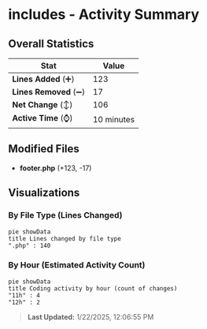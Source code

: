 # includes - Activity Summary 

## Overall Statistics

| Stat                   | Value                                                             |
| ---------------------- | ----------------------------------------------------------------- |
| **Lines Added** (➕)   | 123                                          |
| **Lines Removed** (➖) | 17                                        |
| **Net Change** (↕)    | 106                |
| **Active Time** (⌚)   | 10 minutes |


## Modified Files
- **footer.php** (+123, -17)

## Visualizations

### By File Type (Lines Changed)

```mermaid
pie showData
title Lines changed by file type
".php" : 140
```

### By Hour (Estimated Activity Count)

```mermaid
pie showData
title Coding activity by hour (count of changes)
"11h" : 4
"12h" : 2
```


> **Last Updated:** 1/22/2025, 12:06:55 PM